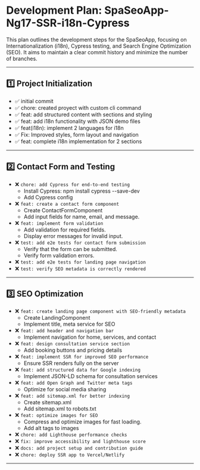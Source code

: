 # Development Plan: SpaSeoApp-Ng17-SSR-i18n-Cypress

This plan outlines the development steps for the SpaSeoApp, focusing on Internationalization (i18n), Cypress testing, and Search Engine Optimization (SEO). It aims to maintain a clear commit history and minimize the number of branches.

---

## **1️⃣ Project Initialization**
- ✅ initial commit
- ✅ chore: created proyect with custom cli command
- ✅ feat: add structured content with sections and styling
- ✅ feat: add i18n functionality with JSON demo files
- ✅ feat(i18n): implement 2 languages for i18n
- ✅ Fix: Improved styles, form layout and navigation
- ✅ feat: complete i18n implementation for 2 sections

---

## **2️⃣ Contact Form and Testing**
- ❌ `chore: add Cypress for end-to-end testing`
  - Install Cypress: npm install cypress --save-dev
  - Add Cypress config
- ❌ `feat: create a contact form component`
  - Create ContactFormComponent
  - Add input fields for name, email, and message.
- ❌ `feat: implement form validation`
  - Add validation for required fields.
  - Display error messages for invalid input.
- ❌ `test: add e2e tests for contact form submission`
  - Verify that the form can be submitted.
  - Verify form validation errors.
- ❌ `test: add e2e tests for landing page navigation`
- ❌ `test: verify SEO metadata is correctly rendered`

---

## **3️⃣ SEO Optimization**

- ❌ `feat: create landing page component with SEO-friendly metadata`
  - Create LandingComponent
  - Implement title, meta service for SEO
- ❌ `feat: add header and navigation bar`
  - Implement navigation for home, services, and contact
- ❌ `feat: design consultation service section`
  - Add booking buttons and pricing details
- ❌ `feat: implement SSR for improved SEO performance`
  - Ensure SSR renders fully on the server
- ❌ `feat: add structured data for Google indexing`
  - Implement JSON-LD schema for consultation services
- ❌ `feat: add Open Graph and Twitter meta tags`
  - Optimize for social media sharing
- ❌ `feat: add sitemap.xml for better indexing`
  - Create sitemap.xml
  - Add sitemap.xml to robots.txt
- ❌ `feat: optimize images for SEO`
  - Compress and optimize images for fast loading.
  - Add alt tags to images
- ❌ `chore: add Lighthouse performance checks`
- ❌ `fix: improve accessibility and lighthouse score`
- ❌ `docs: add project setup and contribution guide`
- ❌ `chore: deploy SSR app to Vercel/Netlify`

---
